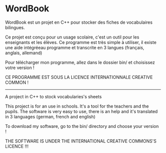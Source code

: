 WordBook
========

WordBook est un projet en C++ pour stocker des fiches de vocabulaires bilingues.

Ce projet est conçu pour un usage scolaire, c'est un outil pour les enseignants et les élèves.
Ce programme est très simple à utiliser, il existe une aide intégréeau programme et transcrite en 3 langues (français, anglais, allemand)

Pour télécharger mon programme, allez dans le dossier bin/ et choisissez votre version !

CE PROGRAMME EST SOUS LA LICENCE INTERNATIONNALE CREATIVE COMMON !

<hr/>

A project in C++ to stock vocabularies's sheets

This project is for an use in schools. It's a tool for the teachers and the pupils.
The software is very easy to use, there is an help and it's translated in 3 languages (german, french and english)

To download my software, go to the bin/ directory and choose your version !

THE SOFTWARE IS UNDER THE INTERNATIONAL CREATIVE COMMONS'S LICENCE !!!

